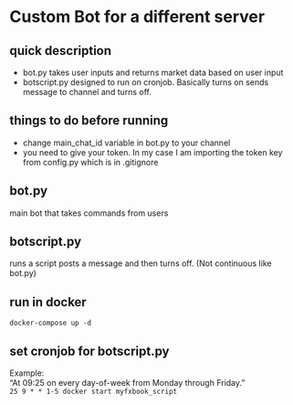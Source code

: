 # Custom Bot for a different server 

## quick description

* bot.py takes user inputs and returns market data based on user input
* botscript.py designed to run on cronjob. Basically turns on sends message to channel and turns off.

## things to do before running

* change main_chat_id variable in bot.py to your channel
* you need to give your token. In my case I am importing the token key from config.py which is in .gitignore 

## bot.py

main bot that takes commands from users 

## botscript.py

runs a script posts a message and then turns off. (Not continuous like bot.py)

## run in docker 

`
docker-compose up -d
`

## set cronjob for botscript.py

Example: \
“At 09:25 on every day-of-week from Monday through Friday.” \
`
25 9 * * 1-5 docker start myfxbook_script
`
